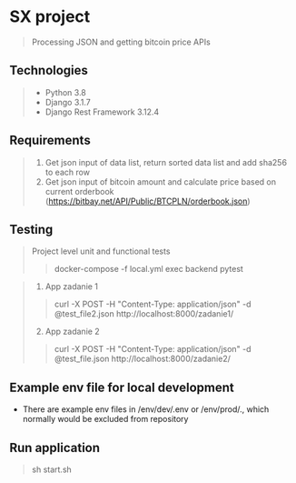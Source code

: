 # SX project
>Processing JSON and getting bitcoin price APIs

## Technologies
> * Python 3.8<br>
> * Django 3.1.7<br>
> * Django Rest Framework 3.12.4<br>

## Requirements
> 1. Get json input of data list, return sorted data list and add sha256 to each row
> 2. Get json input of bitcoin amount and calculate price based on current orderbook (https://bitbay.net/API/Public/BTCPLN/orderbook.json)

## Testing
>Project level unit and functional tests
>> docker-compose -f local.yml exec backend pytest

>1. App zadanie 1
>>curl -X POST -H "Content-Type: application/json" -d @test_file2.json http://localhost:8000/zadanie1/
>2. App zadanie 2
>>curl -X POST -H "Content-Type: application/json" -d @test_file.json http://localhost:8000/zadanie2/

## Example env file for local development
* There are example env files in /env/dev/.env or /env/prod/., which normally would be excluded from repository
## Run application
> sh start.sh



